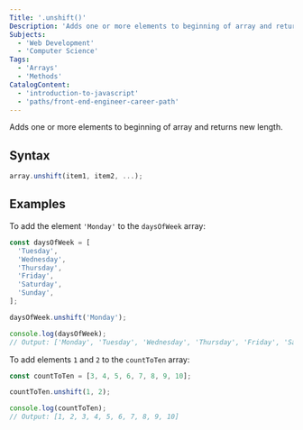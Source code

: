 ```yaml
---
Title: '.unshift()'
Description: 'Adds one or more elements to beginning of array and returns new length.'
Subjects:
  - 'Web Development'
  - 'Computer Science'
Tags:
  - 'Arrays'
  - 'Methods'
CatalogContent:
  - 'introduction-to-javascript'
  - 'paths/front-end-engineer-career-path'
---
```


Adds one or more elements to beginning of array and returns new length.

## Syntax

```js
array.unshift(item1, item2, ...);
```

## Examples

To add the element `'Monday'` to the `daysOfWeek` array:

```js
const daysOfWeek = [
  'Tuesday',
  'Wednesday',
  'Thursday',
  'Friday',
  'Saturday',
  'Sunday',
];

daysOfWeek.unshift('Monday');

console.log(daysOfWeek);
// Output: ['Monday', 'Tuesday', 'Wednesday', 'Thursday', 'Friday', 'Saturday', 'Sunday']
```

To add elements `1` and `2` to the `countToTen` array:

```js
const countToTen = [3, 4, 5, 6, 7, 8, 9, 10];

countToTen.unshift(1, 2);

console.log(countToTen);
// Output: [1, 2, 3, 4, 5, 6, 7, 8, 9, 10]
```
